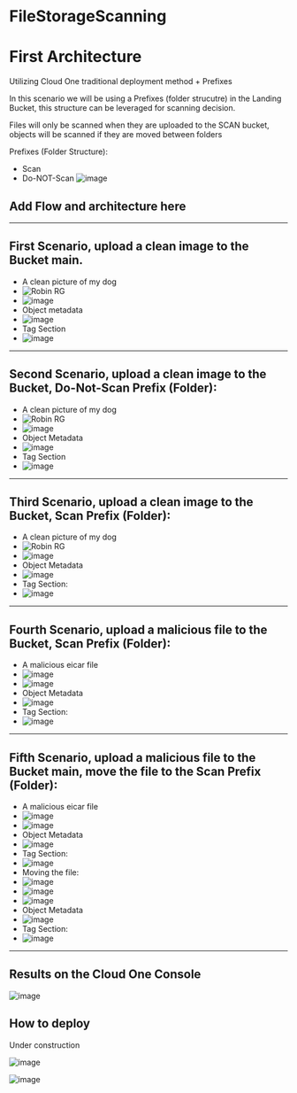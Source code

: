 # FileStorageScanning

# First Architecture

Utilizing Cloud One traditional deployment method + Prefixes

In this scenario we will be using a Prefixes (folder strucutre) in the Landing Bucket, this structure can be leveraged for scanning decision.

Files will only be scanned when they are uploaded to the SCAN bucket, objects will be scanned if they are moved between folders

Prefixes (Folder Structure):
  - Scan
  - Do-NOT-Scan
  ![image](https://github.com/VitorCora/FileStorageScanning/assets/59590152/046219a7-7562-49d8-992f-042676b8691d)

## Add Flow and architecture here
----- 


## First Scenario, upload a clean image to the Bucket main.
  - A clean picture of my dog
  - ![Robin RG](https://github.com/VitorCora/FileStorageScanning/assets/59590152/78d7a86d-f13d-453e-8805-a75212d5451f)
  - ![image](https://github.com/VitorCora/FileStorageScanning/assets/59590152/c6a7d376-edbd-4ac9-80e9-f7a75500e22e)
  - Object metadata
  - ![image](https://github.com/VitorCora/FileStorageScanning/assets/59590152/299949f7-2e94-49ea-acb6-72e257257b4e)
  - Tag Section
  - ![image](https://github.com/VitorCora/FileStorageScanning/assets/59590152/3b2de559-ce0c-41bf-ae98-f98c75ff25c6)

----

## Second Scenario, upload a clean image to the Bucket, Do-Not-Scan Prefix (Folder):
  -  A clean picture of my dog
  -  ![Robin RG](https://github.com/VitorCora/FileStorageScanning/assets/59590152/e1427357-a2a9-4fe3-b2a8-676ffb36e33b)
  -  ![image](https://github.com/VitorCora/FileStorageScanning/assets/59590152/aad7abea-28dd-465f-8915-46a983d48350)
  -  Object Metadata
  -  ![image](https://github.com/VitorCora/FileStorageScanning/assets/59590152/bc5670a7-bc2f-4936-bba7-155cdbe9d818)
  -  Tag Section
  -  ![image](https://github.com/VitorCora/FileStorageScanning/assets/59590152/615e6b6e-7506-4dfe-9847-5d65dc74f2ed)

-----

## Third Scenario, upload a clean image to the Bucket, Scan Prefix (Folder):
  - A clean picture of my dog
  - ![Robin RG](https://github.com/VitorCora/FileStorageScanning/assets/59590152/101f5914-1598-4bc3-b092-6c660fa971a1)
  - ![image](https://github.com/VitorCora/FileStorageScanning/assets/59590152/448ffa83-07d0-4a05-836c-8c8e94212fc7)
  - Object Metadata
  - ![image](https://github.com/VitorCora/FileStorageScanning/assets/59590152/a3a9d9b6-40c6-4269-abfa-054dba220637)
  - Tag Section:
  - ![image](https://github.com/VitorCora/FileStorageScanning/assets/59590152/3428f011-da99-4c17-81a5-a0d937ca40f9)

----

## Fourth Scenario, upload a malicious file to the Bucket, Scan Prefix (Folder):
  - A malicious eicar file
  - ![image](https://github.com/VitorCora/FileStorageScanning/assets/59590152/0f9d3fe6-d0b9-4bb9-bd0f-e44c8cef4ca0)
  - ![image](https://github.com/VitorCora/FileStorageScanning/assets/59590152/448ffa83-07d0-4a05-836c-8c8e94212fc7)
  - Object Metadata
  - ![image](https://github.com/VitorCora/FileStorageScanning/assets/59590152/5fbdf772-5de8-4c39-992b-754b9d932512)
  - Tag Section:
  - ![image](https://github.com/VitorCora/FileStorageScanning/assets/59590152/7ada174d-727b-4cc8-865b-b96900e3828c)

----

## Fifth Scenario, upload a malicious file to the Bucket main, move the file to the Scan Prefix (Folder):
  - A malicious eicar file
  - ![image](https://github.com/VitorCora/FileStorageScanning/assets/59590152/d00c2a95-1db6-4478-adc4-c82f32d7206a)
  - ![image](https://github.com/VitorCora/FileStorageScanning/assets/59590152/67f92fd3-b276-4032-b0e6-2e6bcd590b65)
  - Object Metadata
  - ![image](https://github.com/VitorCora/FileStorageScanning/assets/59590152/555bcdba-316e-4738-afee-7e0a5cf58386)
  - Tag Section:
  - ![image](https://github.com/VitorCora/FileStorageScanning/assets/59590152/21c7adf2-4e9b-4eb3-ba0c-f470b740254d)
  - Moving the file:
  - ![image](https://github.com/VitorCora/FileStorageScanning/assets/59590152/085acaaa-b86b-4184-934c-306df0c89986)
  - ![image](https://github.com/VitorCora/FileStorageScanning/assets/59590152/ecd35fe8-31be-41bc-b083-ac4966a8cbdc)
  - ![image](https://github.com/VitorCora/FileStorageScanning/assets/59590152/330b38ca-7c73-4fc4-b4cd-66c625290524)
  - Object Metadata
  - ![image](https://github.com/VitorCora/FileStorageScanning/assets/59590152/8864c23c-b17e-4553-99c0-d3e3c224e06a)
  - Tag Section:
  - ![image](https://github.com/VitorCora/FileStorageScanning/assets/59590152/d5580bdf-f247-4877-9f59-b85874ee1bf1)

-----
## Results on the Cloud One Console

![image](https://github.com/VitorCora/FileStorageScanning/assets/59590152/497875d3-760d-498d-98e5-ba2c324b89b1)


 ## How to deploy

Under construction


![image](https://github.com/VitorCora/FileStorageScanning/assets/59590152/2a04439f-8f53-4239-8340-1a78964a59e1)


![image](https://github.com/VitorCora/FileStorageScanning/assets/59590152/46bec4ce-276e-479a-b9d2-bd7e7c05ff32)
